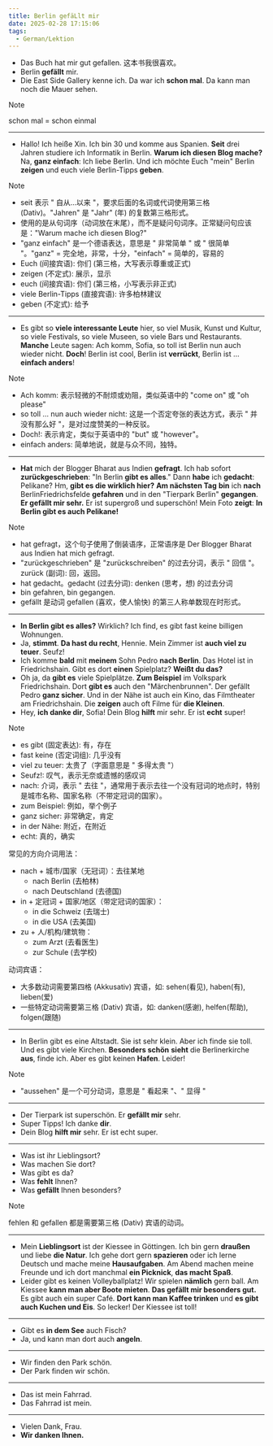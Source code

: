 ```yaml
---
title: Berlin gefäLlt mir
date: 2025-02-28 17:15:06
tags:
  - German/Lektion
---
```

- Das Buch hat mir gut gefallen. 这本书我很喜欢。
- Berlin **gefällt** mir.
- Die East Side Gallery kenne ich. Da war ich **schon mal**. Da kann man noch die Mauer sehen.

> [!NOTE]
>
> schon mal = schon einmal

---
- Hallo! Ich heiße Xin. Ich bin 30 und komme aus Spanien. **Seit** drei Jahren studiere ich Informatik in Berlin. **Warum ich diesen Blog mache?** Na, **ganz einfach**: Ich liebe Berlin. Und ich möchte Euch "mein" Berlin **zeigen** und euch viele Berlin-Tipps **geben**.

> [!NOTE]
>
> - seit 表示 " 自从…以来 "，要求后面的名词或代词使用第三格 (Dativ)。"Jahren" 是 "Jahr" (年) 的复数第三格形式。
> - 使用的是从句词序（动词放在末尾），而不是疑问句词序。正常疑问句应该是："Warum mache ich diesen Blog?"
> - "ganz einfach" 是一个德语表达，意思是 " 非常简单 " 或 " 很简单 "。"ganz" = 完全地，非常，十分，"einfach" = 简单的，容易的
> - Euch (间接宾语): 你们 (第三格，大写表示尊重或正式)
> - zeigen (不定式): 展示，显示
> - euch (间接宾语): 你们 (第三格，小写表示非正式)
> - viele Berlin-Tipps (直接宾语): 许多柏林建议
> - geben (不定式): 给予

---
- Es gibt so **viele interessante Leute** hier, so viel Musik, Kunst und Kultur, so viele Festivals, so viele Museen, so viele Bars und Restaurants. **Manche** Leute sagen: Ach komm, Sofia, so toll ist Berlin nun auch wieder nicht. **Doch**! Berlin ist cool, Berlin ist **verrückt**, Berlin ist … **einfach anders**!

> [!NOTE]
>
> - Ach komm: 表示轻微的不耐烦或劝阻，类似英语中的 "come on" 或 "oh please"
> - so toll … nun auch wieder nicht: 这是一个否定夸张的表达方式，表示 " 并没有那么好 "，是对过度赞美的一种反驳。
> - Doch!: 表示肯定，类似于英语中的 "but" 或 "however"。
> - einfach anders: 简单地说，就是与众不同，独特。

---
- **Hat** mich der Blogger Bharat aus Indien **gefragt**. Ich hab sofort **zurückgeschrieben**: "In Berlin **gibt es alles**." Dann **habe** ich **gedacht**: Pelikane? Hm, **gibt es die wirklich hier?** **Am nächsten Tag** **bin** ich **nach** BerlinFriedrichsfelde **gefahren** und in den "Tierpark Berlin" **gegangen**. **Er gefällt mir sehr.** Er ist supergroß und superschön! Mein Foto **zeigt**: **In Berlin gibt es auch Pelikane!**

> [!NOTE]
>
> - hat gefragt，这个句子使用了倒装语序，正常语序是 Der Blogger Bharat aus Indien hat mich gefragt.
> - "zurückgeschrieben" 是 "zurückschreiben" 的过去分词，表示 " 回信 "。zurück (副词): 回，返回。
> - hat gedacht。gedacht (过去分词): denken (思考，想) 的过去分词
> - bin gefahren, bin gegangen.
> - gefällt 是动词 gefallen (喜欢，使人愉快) 的第三人称单数现在时形式。

---
- **In Berlin gibt es alles?** Wirklich? Ich find, es gibt fast keine billigen Wohnungen.
- Ja, **stimmt**. **Da hast du recht**, Hennie. Mein Zimmer ist **auch viel zu teuer**. Seufz!
- Ich komme **bald** mit **meinem** Sohn Pedro **nach Berlin**. Das Hotel ist in Friedrichshain. Gibt es dort **einen** Spielplatz? **Weißt du das?**
- Oh ja, da **gibt es** viele Spielplätze. **Zum Beispiel** im Volkspark Friedrichshain. Dort **gibt es** auch den "Märchenbrunnen". Der gefällt Pedro **ganz sicher**. Und in der Nähe ist auch ein Kino, das Filmtheater am Friedrichshain. Die **zeigen** auch oft Filme für **die Kleinen**.
- Hey, **ich danke dir**, Sofia! Dein Blog **hilft** mir sehr. Er ist **echt** super!

> [!NOTE]
>
> - es gibt (固定表达): 有，存在
> - fast keine (否定词组): 几乎没有
> - viel zu teuer: 太贵了（字面意思是 " 多得太贵 "）
> - Seufz!: 叹气，表示无奈或遗憾的感叹词
> - nach: 介词，表示 " 去往 "，通常用于表示去往一个没有冠词的地点时，特别是城市名称、国家名称（不带定冠词的国家）。
> - zum Beispiel: 例如，举个例子
> - ganz sicher: 非常确定，肯定
> - in der Nähe: 附近，在附近
> - echt: 真的，确实
>
> 常见的方向介词用法：
> - nach + 城市/国家（无冠词）：去往某地
>   - nach Berlin (去柏林)
>   - nach Deutschland (去德国)
> - in + 定冠词 + 国家/地区（带定冠词的国家）：
>   - in die Schweiz (去瑞士)
>   - in die USA (去美国)
> - zu + 人/机构/建筑物：
>   - zum Arzt (去看医生)
>   - zur Schule (去学校)
>
> 动词宾语：
> - 大多数动词需要第四格 (Akkusativ) 宾语，如: sehen(看见), haben(有), lieben(爱)
> - 一些特定动词需要第三格 (Dativ) 宾语，如: danken(感谢), helfen(帮助), folgen(跟随)

---
- In Berlin gibt es eine Altstadt. Sie ist sehr klein. Aber ich finde sie toll. Und es gibt viele Kirchen. **Besonders schön** **sieht** die Berlinerkirche **aus**, finde ich. Aber es gibt keinen **Hafen**. Leider!

> [!NOTE]
>
> - "aussehen" 是一个可分动词，意思是 " 看起来 "、" 显得 "

---
- Der Tierpark ist superschön. Er **gefällt mir** sehr.
- Super Tipps! Ich danke **dir**.
- Dein Blog **hilft mir** sehr. Er ist echt super.
---
- Was ist ihr Lieblingsort?
- Was machen Sie dort?
- Was gibt es da?
- Was **fehlt** Ihnen?
- Was **gefällt** Ihnen besonders?

> [!NOTE]
>
> fehlen 和 gefallen 都是需要第三格 (Dativ) 宾语的动词。

---
- Mein **Lieblingsort** ist der Kiessee in Göttingen. Ich bin gern **draußen** und liebe **die Natur**. Ich gehe dort gern **spazieren** oder ich lerne Deutsch und mache meine **Hausaufgaben**. Am Abend machen meine Freunde und ich dort manchmal **ein Picknick**, **das macht Spaß**.
- Leider gibt es keinen Volleyballplatz! Wir spielen **nämlich** gern ball. Am Kiessee **kann man aber Boote mieten**. **Das gefällt mir besonders gut.** Es gibt auch ein super Café. **Dort kann man Kaffee trinken** und **es gibt auch Kuchen und Eis**. So lecker! Der Kiessee ist toll!
---
- Gibt es **in dem See** auch Fisch?
- Ja, und kann man dort auch **angeln**.
---
- Wir finden den Park schön.
- Der Park finden wir schön.
---
- Das ist mein Fahrrad.
- Das Fahrrad ist mein.
---
- Vielen Dank, Frau.
- **Wir danken Ihnen.**
